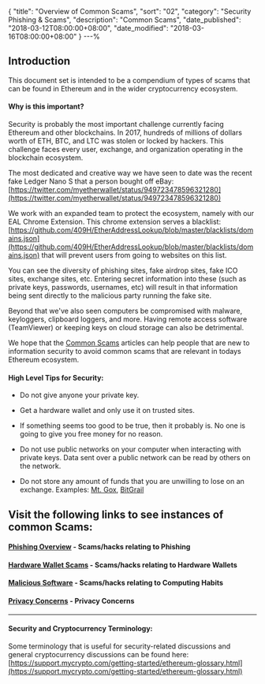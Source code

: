 {
 "title": "Overview of Common Scams",
 "sort": "02",
 "category": "Security Phishing & Scams",
 "description": "Common Scams",
 "date_published": "2018-03-12T08:00:00+08:00",
 "date_modified": "2018-03-16T08:00:00+08:00"
}
---%


## Introduction

This document set is intended to be a compendium of types of scams that can be found in Ethereum and in the wider cryptocurrency ecosystem.

#### Why is this important?

Security is probably the most important challenge currently facing Ethereum and other blockchains. In 2017, hundreds of millions of dollars worth of ETH, BTC, and LTC was stolen or locked by hackers. This challenge faces every user, exchange, and organization operating in the blockchain ecosystem.

The most dedicated and creative way we have seen to date was the recent fake Ledger Nano S that a person bought off eBay: [https://twitter.com/myetherwallet/status/949723478596321280](https://twitter.com/myetherwallet/status/949723478596321280)

We work with an expanded team to protect the ecosystem, namely with our EAL Chrome Extension. This chrome extension serves a blacklist: [https://github.com/409H/EtherAddressLookup/blob/master/blacklists/domains.json](https://github.com/409H/EtherAddressLookup/blob/master/blacklists/domains.json) that will prevent users from going to websites on this list.

You can see the diversity of phishing sites, fake airdrop sites, fake ICO sites, exchange sites, etc. Entering secret information into these (such as private keys, passwords, usernames, etc) will result in that information being sent directly to the malicious party running the fake site.

Beyond that we've also seen computers be compromised with malware, keyloggers, clipboard loggers, and more. Having remote access software (TeamViewer) or keeping keys on cloud storage can also be detrimental.  

We hope that the [Common Scams](https://support.mycrypto.com/common-scams/) articles can help people that are new to information security to avoid common scams that are relevant in todays Ethereum ecosystem.

#### High Level Tips for Security:

* Do not give anyone your private key.

* Get a hardware wallet and only use it on trusted sites.

* If something seems too good to be true, then it probably is. No one is going to give you free money for no reason.

* Do not use public networks on your computer when interacting with private keys. Data sent over a public network can be read by others on the network.

* Do not store any amount of funds that you are unwilling to lose on an exchange. Examples: [Mt. Gox](https://en.wikipedia.org/wiki/Mt._Gox), [BitGrail](http://fortune.com/2018/02/11/bitgrail-cryptocurrency-claims-hack/)

## Visit the following links to see instances of common Scams:

#### [Phishing Overview](https://support.mycrypto.com/common-scams/phishing-overview.html) - Scams/hacks relating to Phishing

#### [Hardware Wallet Scams](https://support.mycrypto.com/common-scams/hardware-wallet-scams-overview.html) - Scams/hacks relating to Hardware Wallets

#### [Malicious Software](https://support.mycrypto.com/common-scams/malicious-software-overview.html) - Scams/hacks relating to Computing Habits

#### [Privacy Concerns](https://support.mycrypto.com/common-scams/privacy-concerns-overview.html) - Privacy Concerns

-----

#### Security and Cryptocurrency Terminology:

Some terminology that is useful for security-related discussions and general cryptocurrency discussions can be found here: [https://support.mycrypto.com/getting-started/ethereum-glossary.html](https://support.mycrypto.com/getting-started/ethereum-glossary.html)
